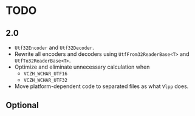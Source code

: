 # TODO

## 2.0

- `Utf32Encoder` and `Utf32Decoder`.
- Rewrite all encoders and decoders using `UtfFrom32ReaderBase<T>` and `UtfTo32ReaderBase<T>`.
- Optimize and eliminate unnecessary calculation when
  - `VCZH_WCHAR_UTF16`
  - `VCZH_WCHAR_UTF32`
- Move platform-dependent code to separated files as what `Vlpp` does.

## Optional
